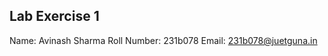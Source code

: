 ## Lab Exercise 1
Name: Avinash Sharma
Roll Number: 231b078
Email: 231b078@juetguna.in
<Solution code to part F>

